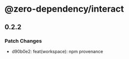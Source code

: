 # @zero-dependency/interact

## 0.2.2

### Patch Changes

- d90b0e2: feat(workspace): npm provenance
